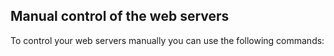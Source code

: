


## Manual control of the web servers

To control your web servers manually you can use the following commands:


